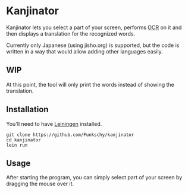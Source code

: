 # Kanjinator

Kanjinator lets you select a part of your screen, performs
[OCR](https://en.wikipedia.org/wiki/Optical_character_recognition) on it and then displays a translation for the recognized words.

Currently only Japanese (using jisho.org) is supported, but the code is written in a way that would
allow adding other languages easily.

## WIP

At this point, the tool will only print the words instead of showing the translation.

## Installation

You'll need to have [Leiningen](https://leiningen.org/) installed.

``` shell
git clone https://github.com/Funkschy/kanjinator
cd kanjinator
lein run
```

## Usage

After starting the program, you can simply select part of your screen by dragging the mouse over it.
